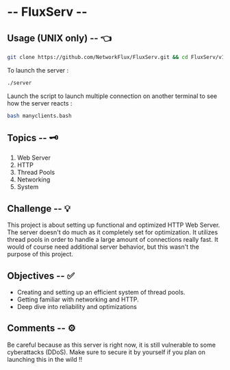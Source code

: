 # -- FluxServ --

## Usage (UNIX only) -- 👈

```bash
git clone https://github.com/NetworkFlux/FluxServ.git && cd FluxServ/v1-Fluxserv && make
```
To launch the server :
```bash
./server
```
Launch the script to launch multiple connection on another terminal to see how the server reacts :
```bash
bash manyclients.bash
```
## Topics -- 🗝
1. Web Server
2. HTTP
3. Thread Pools
4. Networking
5. System

## Challenge -- 💡
This project is about setting up functional and optimized HTTP Web Server. The server doesn't do much as it completely set for optimization. It utilizes thread pools in order to handle a large amount of connections really fast.
It would of course need additional server behavior, but this wasn't the purpose of this project.

## Objectives -- ✅
- Creating and setting up an efficient system of thread pools.
- Getting familiar with networking and HTTP.
- Deep dive into reliability and optimizations

## Comments -- ⚙️
Be careful because as this server is right now, it is still vulnerable to some cyberattacks (DDoS). Make sure to secure it by yourself if you plan on launching this in the wild ‼️
